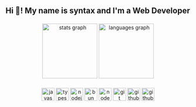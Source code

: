 <h2 align="left">Hi 👋! My name is syntax and I'm a Web Developer</h2>

###

<div align="center">
  <img src="https://github-readme-stats.vercel.app/api?username=syntaxbtw&hide_title=false&hide_rank=false&show_icons=true&include_all_commits=true&count_private=true&disable_animations=false&theme=dark&locale=en&hide_border=false" height="150" alt="stats graph"  />
  <img src="[https://github-readme-stats.vercel.app/api/top-langs?username=syntaxbtw&locale=en&hide_title=false&layout=compact&card_width=320&langs_count=5&theme=dark&hide_border=false](https://github-readme-stats.vercel.app/api/top-langs?username=syntaxbtw&locale=en&hide_title=false&layout=compact&card_width=320&langs_count=5&theme=dark&hide_border=false)" height="150" alt="languages graph"  />
</div>

###

<div align="center">
  <img src="https://img.shields.io/static/v1?message=JavaScript&logo=javascript&label=&color=f5DA42&logoColor=000000&labelColor=&style=for-the-badge" height="35" alt="javascript logo"  />
  <img src="https://img.shields.io/static/v1?message=TypeScript&logo=typescript&label=&color=4287F5&logoColor=white&labelColor=&style=for-the-badge" height="35" alt="typescript logo"  />
  <img src="https://img.shields.io/static/v1?message=NodeJS&logo=node.js&label=&color=09AD03&logoColor=white&labelColor=&style=for-the-badge" height="35" alt="nodejs logo"  />
  <img src="https://img.shields.io/static/v1?message=Bun&logo=bun&label=&color=000000&logoColor=FFFFFF&labelColor=&style=for-the-badge" height="35" alt="bun logo"  />
  <img src="https://img.shields.io/static/v1?message=Nodemon&logo=nodemon&label=&color=09AD03&logoColor=white&labelColor=&style=for-the-badge" height="35" alt="nodemon logo"  />
  <img src="https://img.shields.io/static/v1?message=Git&logo=git&label=&color=F55F31&logoColor=white&labelColor=&style=for-the-badge" height="35" alt="git logo"  />
  <img src="https://img.shields.io/static/v1?message=Github&logo=github&label=&color=000000&logoColor=FFFFFF&labelColor=&style=for-the-badge" height="35" alt="github logo"  />
  <img src="https://img.shields.io/static/v1?message=Babel&logo=babel&label=&color=EDDA34&logoColor=000000&labelColor=&style=for-the-badge" height="35" alt="github logo"  />
</div>

###

<br clear="both">
